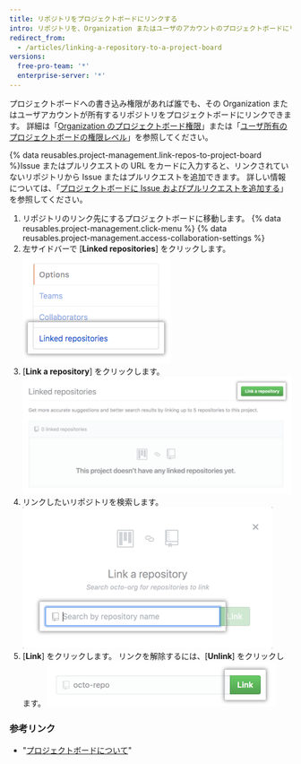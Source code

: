 ```yaml
---
title: リポジトリをプロジェクトボードにリンクする
intro: リポジトリを、Organization またはユーザのアカウントのプロジェクトボードにリンクすることができます。
redirect_from:
  - /articles/linking-a-repository-to-a-project-board
versions:
  free-pro-team: '*'
  enterprise-server: '*'
---
```


プロジェクトボードへの書き込み権限があれば誰でも、その Organization またはユーザアカウントが所有するリポジトリをプロジェクトボードにリンクできます。 詳細は「[Organization のプロジェクトボード権限](/articles/project-board-permissions-for-an-organization/)」または「[ユーザ所有のプロジェクトボードの権限レベル](/articles/permission-levels-for-user-owned-project-boards/)」を参照してください。

{% data reusables.project-management.link-repos-to-project-board %}Issue またはプルリクエストの URL をカードに入力すると、リンクされていないリポジトリから Issue またはプルリクエストを追加できます。 詳しい情報については、「[プロジェクトボードに Issue およびプルリクエストを追加する](/articles/adding-issues-and-pull-requests-to-a-project-board)」を参照してください。

1. リポジトリのリンク先にするプロジェクトボードに移動します。
{% data reusables.project-management.click-menu %}
{% data reusables.project-management.access-collaboration-settings %}
4. 左サイドバーで [**Linked repositories**] をクリックします。 ![左サイドバーの [Linked repositories] メニュー オプション](/assets/images/help/projects/project-board-linked-repositories-setting.png)
5. [**Link a repository**] をクリックします。 ![[Linked repositories] タブにある [Link a repository] ボタン](/assets/images/help/projects/link-repository-button.png)
6. リンクしたいリポジトリを検索します。 ![[Link a repository] ウィンドウの [Search] フィールド](/assets/images/help/projects/search-to-link-repository.png)
7. [**Link**] をクリックします。 リンクを解除するには、[**Unlink**] をクリックします。 ![[Link] ボタン](/assets/images/help/projects/link-button.png)

### 参考リンク

- "[プロジェクトボードについて](/articles/about-project-boards)"
